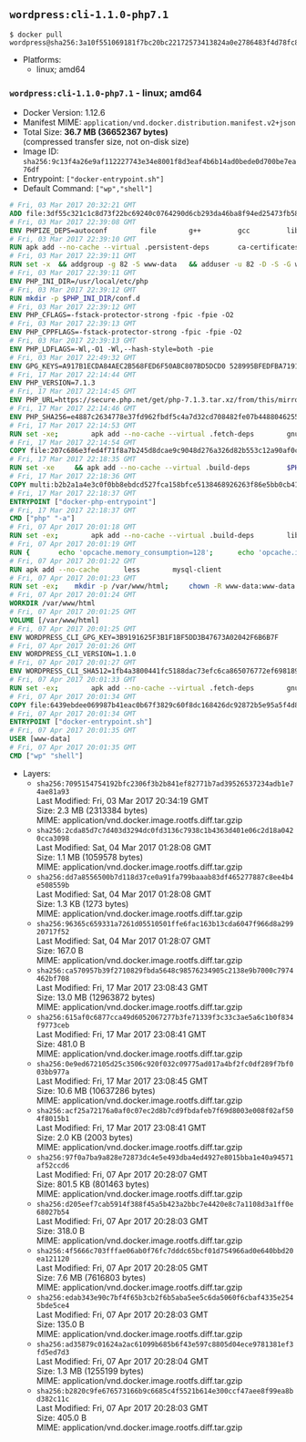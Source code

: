 ## `wordpress:cli-1.1.0-php7.1`

```console
$ docker pull wordpress@sha256:3a10f551069181f7bc20bc22172573413824a0e2786483f4d78fc8966dd8b4c9
```

-	Platforms:
	-	linux; amd64

### `wordpress:cli-1.1.0-php7.1` - linux; amd64

-	Docker Version: 1.12.6
-	Manifest MIME: `application/vnd.docker.distribution.manifest.v2+json`
-	Total Size: **36.7 MB (36652367 bytes)**  
	(compressed transfer size, not on-disk size)
-	Image ID: `sha256:9c13f4a26e9af112227743e34e8001f8d3eaf4b6b14ad0bede0d700be7ea76df`
-	Entrypoint: `["docker-entrypoint.sh"]`
-	Default Command: `["wp","shell"]`

```dockerfile
# Fri, 03 Mar 2017 20:32:21 GMT
ADD file:3df55c321c1c8d73f22bc69240c0764290d6cb293da46ba8f94ed25473fb5853 in / 
# Fri, 03 Mar 2017 22:39:08 GMT
ENV PHPIZE_DEPS=autoconf 		file 		g++ 		gcc 		libc-dev 		make 		pkgconf 		re2c
# Fri, 03 Mar 2017 22:39:10 GMT
RUN apk add --no-cache --virtual .persistent-deps 		ca-certificates 		curl 		tar 		xz
# Fri, 03 Mar 2017 22:39:11 GMT
RUN set -x 	&& addgroup -g 82 -S www-data 	&& adduser -u 82 -D -S -G www-data www-data
# Fri, 03 Mar 2017 22:39:11 GMT
ENV PHP_INI_DIR=/usr/local/etc/php
# Fri, 03 Mar 2017 22:39:12 GMT
RUN mkdir -p $PHP_INI_DIR/conf.d
# Fri, 03 Mar 2017 22:39:12 GMT
ENV PHP_CFLAGS=-fstack-protector-strong -fpic -fpie -O2
# Fri, 03 Mar 2017 22:39:13 GMT
ENV PHP_CPPFLAGS=-fstack-protector-strong -fpic -fpie -O2
# Fri, 03 Mar 2017 22:39:13 GMT
ENV PHP_LDFLAGS=-Wl,-O1 -Wl,--hash-style=both -pie
# Fri, 03 Mar 2017 22:49:32 GMT
ENV GPG_KEYS=A917B1ECDA84AEC2B568FED6F50ABC807BD5DCD0 528995BFEDFBA7191D46839EF9BA0ADA31CBD89E
# Fri, 17 Mar 2017 22:14:44 GMT
ENV PHP_VERSION=7.1.3
# Fri, 17 Mar 2017 22:14:45 GMT
ENV PHP_URL=https://secure.php.net/get/php-7.1.3.tar.xz/from/this/mirror PHP_ASC_URL=https://secure.php.net/get/php-7.1.3.tar.xz.asc/from/this/mirror
# Fri, 17 Mar 2017 22:14:46 GMT
ENV PHP_SHA256=e4887c2634778e37fd962fbdf5c4a7d32cd708482fe07b448804625570cb0bb0 PHP_MD5=d604d688be17f4a05b99dbb7fb9581f4
# Fri, 17 Mar 2017 22:14:53 GMT
RUN set -xe; 		apk add --no-cache --virtual .fetch-deps 		gnupg 		openssl 	; 		mkdir -p /usr/src; 	cd /usr/src; 		wget -O php.tar.xz "$PHP_URL"; 		if [ -n "$PHP_SHA256" ]; then 		echo "$PHP_SHA256 *php.tar.xz" | sha256sum -c -; 	fi; 	if [ -n "$PHP_MD5" ]; then 		echo "$PHP_MD5 *php.tar.xz" | md5sum -c -; 	fi; 		if [ -n "$PHP_ASC_URL" ]; then 		wget -O php.tar.xz.asc "$PHP_ASC_URL"; 		export GNUPGHOME="$(mktemp -d)"; 		for key in $GPG_KEYS; do 			gpg --keyserver ha.pool.sks-keyservers.net --recv-keys "$key"; 		done; 		gpg --batch --verify php.tar.xz.asc php.tar.xz; 		rm -r "$GNUPGHOME"; 	fi; 		apk del .fetch-deps
# Fri, 17 Mar 2017 22:14:54 GMT
COPY file:207c686e3fed4f71f8a7b245d8dcae9c9048d276a326d82b553c12a90af0c0ca in /usr/local/bin/ 
# Fri, 17 Mar 2017 22:18:35 GMT
RUN set -xe 	&& apk add --no-cache --virtual .build-deps 		$PHPIZE_DEPS 		curl-dev 		libedit-dev 		libxml2-dev 		openssl-dev 		sqlite-dev 		&& export CFLAGS="$PHP_CFLAGS" 		CPPFLAGS="$PHP_CPPFLAGS" 		LDFLAGS="$PHP_LDFLAGS" 	&& docker-php-source extract 	&& cd /usr/src/php 	&& ./configure 		--with-config-file-path="$PHP_INI_DIR" 		--with-config-file-scan-dir="$PHP_INI_DIR/conf.d" 				--disable-cgi 				--enable-ftp 		--enable-mbstring 		--enable-mysqlnd 				--with-curl 		--with-libedit 		--with-openssl 		--with-zlib 				$PHP_EXTRA_CONFIGURE_ARGS 	&& make -j "$(getconf _NPROCESSORS_ONLN)" 	&& make install 	&& { find /usr/local/bin /usr/local/sbin -type f -perm +0111 -exec strip --strip-all '{}' + || true; } 	&& make clean 	&& docker-php-source delete 		&& runDeps="$( 		scanelf --needed --nobanner --recursive /usr/local 			| awk '{ gsub(/,/, "\nso:", $2); print "so:" $2 }' 			| sort -u 			| xargs -r apk info --installed 			| sort -u 	)" 	&& apk add --no-cache --virtual .php-rundeps $runDeps 		&& apk del .build-deps
# Fri, 17 Mar 2017 22:18:36 GMT
COPY multi:b2b2a1a4e3c0f0bb8ebdcd527fca158bfce5138468926263f86e5bb0cb41970f in /usr/local/bin/ 
# Fri, 17 Mar 2017 22:18:37 GMT
ENTRYPOINT ["docker-php-entrypoint"]
# Fri, 17 Mar 2017 22:18:37 GMT
CMD ["php" "-a"]
# Fri, 07 Apr 2017 20:01:18 GMT
RUN set -ex; 		apk add --no-cache --virtual .build-deps 		libjpeg-turbo-dev 		libpng-dev 	; 		docker-php-ext-configure gd --with-png-dir=/usr --with-jpeg-dir=/usr; 	docker-php-ext-install gd mysqli opcache; 		runDeps="$( 		scanelf --needed --nobanner --recursive 			/usr/local/lib/php/extensions 			| awk '{ gsub(/,/, "\nso:", $2); print "so:" $2 }' 			| sort -u 			| xargs -r apk info --installed 			| sort -u 	)"; 	apk add --virtual .wordpress-phpexts-rundeps $runDeps; 	apk del .build-deps
# Fri, 07 Apr 2017 20:01:19 GMT
RUN { 		echo 'opcache.memory_consumption=128'; 		echo 'opcache.interned_strings_buffer=8'; 		echo 'opcache.max_accelerated_files=4000'; 		echo 'opcache.revalidate_freq=2'; 		echo 'opcache.fast_shutdown=1'; 		echo 'opcache.enable_cli=1'; 	} > /usr/local/etc/php/conf.d/opcache-recommended.ini
# Fri, 07 Apr 2017 20:01:22 GMT
RUN apk add --no-cache 		less 		mysql-client
# Fri, 07 Apr 2017 20:01:23 GMT
RUN set -ex; 	mkdir -p /var/www/html; 	chown -R www-data:www-data /var/www/html
# Fri, 07 Apr 2017 20:01:24 GMT
WORKDIR /var/www/html
# Fri, 07 Apr 2017 20:01:25 GMT
VOLUME [/var/www/html]
# Fri, 07 Apr 2017 20:01:25 GMT
ENV WORDPRESS_CLI_GPG_KEY=3B9191625F3B1F1BF5DD3B47673A02042F6B6B7F
# Fri, 07 Apr 2017 20:01:26 GMT
ENV WORDPRESS_CLI_VERSION=1.1.0
# Fri, 07 Apr 2017 20:01:27 GMT
ENV WORDPRESS_CLI_SHA512=1fb4a3800441fc5188dac73efc6ca865076772ef698189ded379c53947d1fec30311e84eb4371455d415ef2cbb33d7593240fdf7b7f206277a12cfa8596d4b51
# Fri, 07 Apr 2017 20:01:33 GMT
RUN set -ex; 		apk add --no-cache --virtual .fetch-deps 		gnupg 	; 		curl -o /usr/local/bin/wp.gpg -fSL "https://github.com/wp-cli/wp-cli/releases/download/v${WORDPRESS_CLI_VERSION}/wp-cli-${WORDPRESS_CLI_VERSION}.phar.gpg"; 		export GNUPGHOME="$(mktemp -d)"; 	gpg --keyserver ha.pool.sks-keyservers.net --recv-keys "$WORDPRESS_CLI_GPG_KEY"; 	gpg --batch --decrypt --output /usr/local/bin/wp /usr/local/bin/wp.gpg; 	rm -r "$GNUPGHOME" /usr/local/bin/wp.gpg; 		echo "$WORDPRESS_CLI_SHA512 */usr/local/bin/wp" | sha512sum -c -; 	chmod +x /usr/local/bin/wp; 		apk del .fetch-deps; 		wp --allow-root --version
# Fri, 07 Apr 2017 20:01:34 GMT
COPY file:6439ebdee069987b41eac0b67f3829c60f8dc168426dc92872b5e95a5f4d8213 in /usr/local/bin/ 
# Fri, 07 Apr 2017 20:01:34 GMT
ENTRYPOINT ["docker-entrypoint.sh"]
# Fri, 07 Apr 2017 20:01:35 GMT
USER [www-data]
# Fri, 07 Apr 2017 20:01:35 GMT
CMD ["wp" "shell"]
```

-	Layers:
	-	`sha256:7095154754192bfc2306f3b2b841ef82771b7ad39526537234adb1e74ae81a93`  
		Last Modified: Fri, 03 Mar 2017 20:34:19 GMT  
		Size: 2.3 MB (2313384 bytes)  
		MIME: application/vnd.docker.image.rootfs.diff.tar.gzip
	-	`sha256:2cda85d7c7d403d3294dc0fd3136c7938c1b4363d401e06c2d18a0420cca3098`  
		Last Modified: Sat, 04 Mar 2017 01:28:08 GMT  
		Size: 1.1 MB (1059578 bytes)  
		MIME: application/vnd.docker.image.rootfs.diff.tar.gzip
	-	`sha256:dd7a8556500b7d118d37ce0a91fa799baaab83df465277887c8ee4b4e508559b`  
		Last Modified: Sat, 04 Mar 2017 01:28:08 GMT  
		Size: 1.3 KB (1273 bytes)  
		MIME: application/vnd.docker.image.rootfs.diff.tar.gzip
	-	`sha256:96365c659331a7261d05510501ffe6fac163b13cda6047f966d8a29920717f52`  
		Last Modified: Sat, 04 Mar 2017 01:28:07 GMT  
		Size: 167.0 B  
		MIME: application/vnd.docker.image.rootfs.diff.tar.gzip
	-	`sha256:ca570957b39f2710829fbda5648c98576234905c2138e9b7000c7974462bf708`  
		Last Modified: Fri, 17 Mar 2017 23:08:43 GMT  
		Size: 13.0 MB (12963872 bytes)  
		MIME: application/vnd.docker.image.rootfs.diff.tar.gzip
	-	`sha256:615af0c6877cca49d6052067277b3fe71339f3c33c3ae5a6c1b0f834f9773ceb`  
		Last Modified: Fri, 17 Mar 2017 23:08:41 GMT  
		Size: 481.0 B  
		MIME: application/vnd.docker.image.rootfs.diff.tar.gzip
	-	`sha256:0e9ed672105d25c3506c920f032c09775ad017a4bf2fc0df289f7bf003bb977a`  
		Last Modified: Fri, 17 Mar 2017 23:08:45 GMT  
		Size: 10.6 MB (10637286 bytes)  
		MIME: application/vnd.docker.image.rootfs.diff.tar.gzip
	-	`sha256:acf25a72176a0af0c07ec2d8b7cd9fbdafeb7f69d8003e008f02af504f8015b1`  
		Last Modified: Fri, 17 Mar 2017 23:08:41 GMT  
		Size: 2.0 KB (2003 bytes)  
		MIME: application/vnd.docker.image.rootfs.diff.tar.gzip
	-	`sha256:97f0a7ba9a828e72873dc4e5e493dba4ed4927e8015bba1e40a94571af52ccd6`  
		Last Modified: Fri, 07 Apr 2017 20:28:07 GMT  
		Size: 801.5 KB (801463 bytes)  
		MIME: application/vnd.docker.image.rootfs.diff.tar.gzip
	-	`sha256:d205eef7cab5914f388f45a5b423a2bbc7e4420e8c7a1108d3a1ff0e68027b54`  
		Last Modified: Fri, 07 Apr 2017 20:28:03 GMT  
		Size: 318.0 B  
		MIME: application/vnd.docker.image.rootfs.diff.tar.gzip
	-	`sha256:4f5666c703fffae06ab0f76fc7dddc65bcf01d754966ad0e640bbd20ea121120`  
		Last Modified: Fri, 07 Apr 2017 20:28:05 GMT  
		Size: 7.6 MB (7616803 bytes)  
		MIME: application/vnd.docker.image.rootfs.diff.tar.gzip
	-	`sha256:edab343e90c7bf4f65b3cb2f6b5aba5ee5c6da5060f6cbaf4335e2545bde5ce4`  
		Last Modified: Fri, 07 Apr 2017 20:28:03 GMT  
		Size: 135.0 B  
		MIME: application/vnd.docker.image.rootfs.diff.tar.gzip
	-	`sha256:ad35879c01624a2ac61099b685b6f43e597c8805d04ece9781381ef3fd5ed7d3`  
		Last Modified: Fri, 07 Apr 2017 20:28:04 GMT  
		Size: 1.3 MB (1255199 bytes)  
		MIME: application/vnd.docker.image.rootfs.diff.tar.gzip
	-	`sha256:b2820c9fe676573166b9c6685c4f5521b614e300ccf47aee8f99ea8bd382c11c`  
		Last Modified: Fri, 07 Apr 2017 20:28:03 GMT  
		Size: 405.0 B  
		MIME: application/vnd.docker.image.rootfs.diff.tar.gzip
